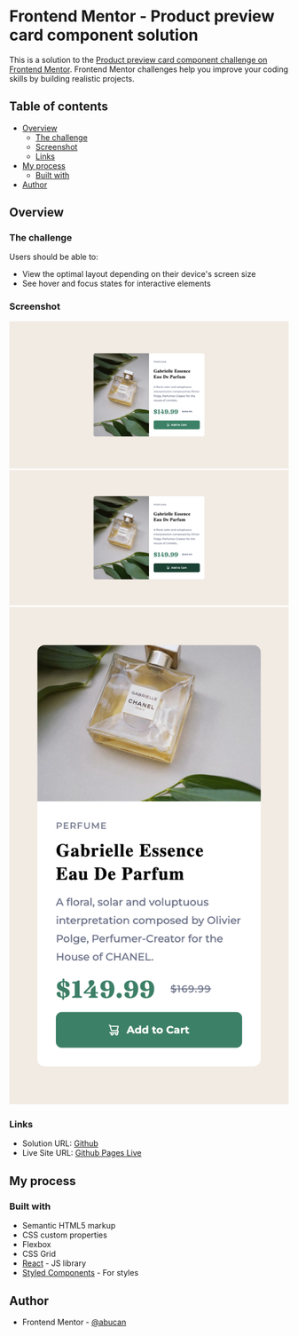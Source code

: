 # Frontend Mentor - Product preview card component solution

This is a solution to the [Product preview card component challenge on Frontend Mentor](https://www.frontendmentor.io/challenges/product-preview-card-component-GO7UmttRfa). Frontend Mentor challenges help you improve your coding skills by building realistic projects.

## Table of contents

- [Overview](#overview)
  - [The challenge](#the-challenge)
  - [Screenshot](#screenshot)
  - [Links](#links)
- [My process](#my-process)
  - [Built with](#built-with)
- [Author](#author)

## Overview

### The challenge

Users should be able to:

- View the optimal layout depending on their device's screen size
- See hover and focus states for interactive elements

### Screenshot

![Desktop Design](./src/assets/final-look/desktop-design.png)
![Active States](./src/assets/final-look/active-states.png)
![Mobile Design](./src/assets/final-look/mobile-design.png)

### Links

- Solution URL: [Github](https://github.com/abucan/product-preview-card)
- Live Site URL: [Github Pages Live](https://abucan.github.io/product-preview-card/)

## My process

### Built with

- Semantic HTML5 markup
- CSS custom properties
- Flexbox
- CSS Grid
- [React](https://reactjs.org/) - JS library
- [Styled Components](https://styled-components.com/) - For styles

## Author

- Frontend Mentor - [@abucan](https://www.frontendmentor.io/profile/abucan)
